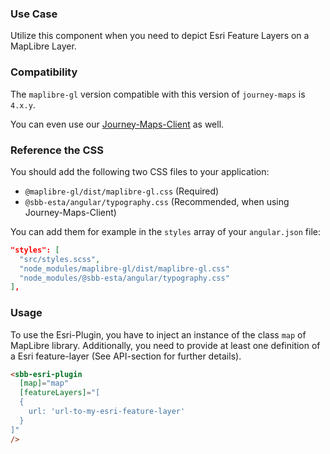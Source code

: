 ### Use Case

Utilize this component when you need to depict Esri Feature Layers on a MapLibre Layer.

### Compatibility

The `maplibre-gl` version compatible with this version of `journey-maps` is `4.x.y`.

You can even use our [Journey-Maps-Client](https://angular.app.sbb.ch/journey-maps/components/angular/overview) as well.

### Reference the CSS

You should add the following two CSS files to your application:

- `@maplibre-gl/dist/maplibre-gl.css` (Required)
- `@sbb-esta/angular/typography.css` (Recommended, when using Journey-Maps-Client)

You can add them for example in the `styles` array of your `angular.json` file:

```json lines
"styles": [
  "src/styles.scss",
  "node_modules/maplibre-gl/dist/maplibre-gl.css"
  "node_modules/@sbb-esta/angular/typography.css"
],
```

### Usage

To use the Esri-Plugin, you have to inject an instance of the class `map` of MapLibre library.
Additionally, you need to provide at least one definition of a Esri feature-layer (See API-section for further details).

```html
<sbb-esri-plugin
  [map]="map"
  [featureLayers]="[
  {
    url: 'url-to-my-esri-feature-layer'
  }
]"
/>
```
